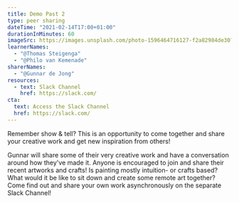 ```yaml
---
title: Demo Past 2
type: peer sharing
dateTime: "2021-02-14T17:00+01:00"
durationInMinutes: 60
imageSrc: https://images.unsplash.com/photo-1596464716127-f2a82984de30?ixid=MXwxMjA3fDB8MHxwaG90by1wYWdlfHx8fGVufDB8fHw%3D&ixlib=rb-1.2.1&auto=format&fit=crop&w=1950&q=80
learnerNames:
  - "@Thomas Steigenga"
  - "@Philo van Kemenade"
sharerNames:
  - "@Gunnar de Jong"
resources:
  - text: Slack Channel
    href: https://slack.com/
cta:
  text: Access the Slack Channel
  href: https://slack.com/
---
```


Remember show & tell? This is an opportunity to come together and share your creative work and get new inspiration from others!

<!--more-->

Gunnar will share some of their very creative work and have a conversation around how they've made it. Anyone is encouraged to join and share their recent artworks and crafts! Is painting mostly intuition- or crafts based? What would it be like to sit down and create some remote art together? Come find out and share your own work asynchronously on the separate Slack Channel!
